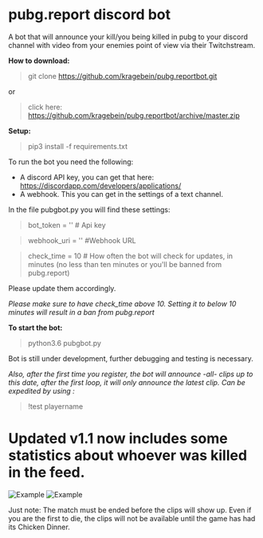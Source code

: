 # pubg.report discord bot

  

A bot that will announce your kill/you being killed in pubg to your discord channel with video from your enemies point of view via their Twitchstream.

**How to download:**

> git clone https://github.com/kragebein/pubg.reportbot.git

or

> click here: https://github.com/kragebein/pubg.reportbot/archive/master.zip


**Setup:**

> pip3 install -f requirements.txt

To run the bot you need the following:

* A discord API key, you can get that here:
https://discordapp.com/developers/applications/
* A webhook. This you can get in the settings of a text channel. 
	
In the file pubgbot.py you will find these settings: 
>  bot_token =  ''  # Api key 

>  webhook_uri =  ''  #Webhook URL 

>  check_time = 10 # How often the bot will check for updates, in minutes (no less than ten minutes or you'll be banned from pubg.report)

Please update them accordingly.

*Please make sure to have check_time above 10. Setting it to below 10 minutes will result in a ban from pubg.report*

**To start the bot:**
> python3.6 pubgbot.py

Bot is still under development, further debugging and testing is necessary.

*Also, after the first time you register, the bot will announce -all- clips up to this date, after the first loop, it will only announce the latest clip. Can be expedited by using :*

>!test playername


# Updated v1.1 now includes some statistics about whoever was killed in the feed. 

![Example](https://i.imgur.com/C9l668Y.png)
![Example](https://i.imgur.com/LNEESew.png)
  

Just note: The match must be ended before the clips will show up. Even if you are the first to die, the clips will not be available until the game has had its Chicken Dinner. 
